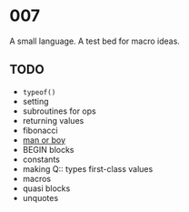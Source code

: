 # 007

A small language. A test bed for macro ideas.

## TODO

* `typeof()`
* setting
* subroutines for ops
* returning values
* fibonacci
* [man or boy](https://en.wikipedia.org/wiki/Man_or_boy_test)
* BEGIN blocks
* constants
* making Q:: types first-class values
* macros
* quasi blocks
* unquotes
